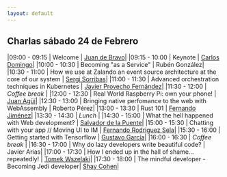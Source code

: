 ```yaml
---
layout: default
---
```


## Charlas sábado 24 de Febrero

<div id="agenda">
</div>

|09:00 - 09:15  | Welcome | [Juan de Bravo](juan_de_bravo.html)|
|09:15 - 10:00  | Keynote | [Carlos Domingo](carlos_domingo.html)|
|10:00 - 10:30  | Becoming "as a Service" | Rubén González|
|10:30 - 11:00  | How we use at Zalando an event source architecture at the core of our system  |  [Sergi Sorribas](sergi_sorribas.md)|
|11:00 - 11:30  | Advanced orchestration techniques in Kubernetes | [Javier Provecho Fernández](javier_provecho_fernandez.md)|
|11:30 - 12:00  | *Coffee break*    |
|12:00 - 12:30  | Real World Raspberry Pi: own your phone!   |  [Juan Agüí](juan_agui.md)|
|12:30 - 13:00  | Bringing native perfomance to the web with WebAssembly |  Roberto Pérez|
|13:00 - 13:30  | Rust 101  |   [Fernando Jiménez](fernando_jimenez.md)|
|13:30 - 14:30  | *Lunch*   |
|14:30 - 15:00  | What the hell happened with Web development?   |  [Salvador de la Puente](salva_de_la_puente.md)|
|15:00 - 15:30  | Chatting with your app // Moving UI to IM | [Fernando Rodriguez Sela](fernando_rodriguez_sela.md)|
|15:30 - 16:00  | Getting started with Tensorflow | [Gustavo García](gustavo_garcia.md)|
|16:00 - 16:30  | *Coffee break*    |
|16:30 - 17:00  | Why do lazy developers write beautiful code? |    Javier Arias|
|17:00 - 17:30  | How I ended up in the hall of shame... repeatedly! | [Tomek Wszelaki](tomek_wszelaki.md)|
|17:30 - 18:00  | The mindful developer - Becoming Jedi developer|  [Shay Cohen](shay_cohen.md)|
